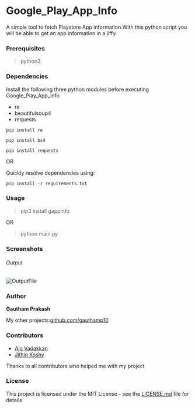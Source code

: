# Google_Play_App_Info
A simple tool to fetch Playstore App information.With this python script you will be able to get an app information in a jiffy.

### Prerequisites

> python3
  
  
### Dependencies

Install the following three python modules before executing Google_Play_App_Info
- re
- beautifulsoup4
- requests

```
pip install re

pip install bs4

pip install requests
```
OR 

Quickly resolve dependencies using:

```
pip install -r requirements.txt
```

### Usage
> pip3 install gappinfo   

OR

> python main.py



### Screenshots

###### Output

![OutputFile](https://raw.githubusercontent.com/gauthamp10/Google_Play_App_Info/master/Screenie/output.png)



### Author

 **Gautham Prakash**
 
 My other projects:[github.com/gauthamp10](https://gauthamp10.github.io/)
 
### Contributors

 *  [Ajo Vadakkan](https://www.facebook.com/ajoy.pappa) 
 *  [Jithin Koshy](https://github.com/JithinKoshy)
 
 Thanks to all contributors who helped me with my project

### License

This project is licensed under the MIT License - see the [LICENSE.md](LICENSE.md) file for details
